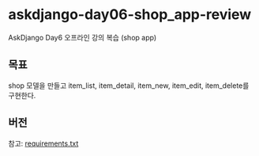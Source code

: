 # askdjango-day06-shop_app-review
AskDjango Day6 오프라인 강의 복습 (shop app)

## 목표

shop 모델을 만들고 item_list, item_detail, item_new, item_edit, item_delete를 구현한다.

## 버전

참고: [requirements.txt](https://github.com/westporch/askdjango-day06-shop_app-review/blob/master/askdjango/requirements.txt) 
